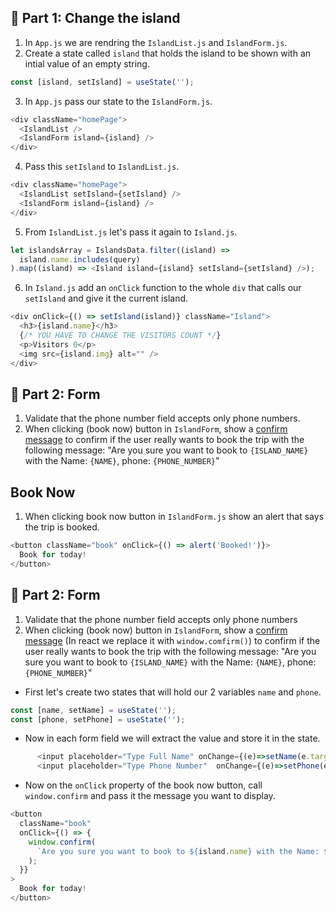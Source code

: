 ## 🍋 Part 1: Change the island

1. In `App.js` we are rendring the `IslandList.js` and `IslandForm.js`.
2. Create a state called `island` that holds the island to be shown with an intial value of an empty string.

```javascript
const [island, setIsland] = useState('');
```

3. In `App.js` pass our state to the `IslandForm.js`.

```javascript
<div className="homePage">
  <IslandList />
  <IslandForm island={island} />
</div>
```

4. Pass this `setIsland` to `IslandList.js`.

```javascript
<div className="homePage">
  <IslandList setIsland={setIsland} />
  <IslandForm island={island} />
</div>
```

5. From `IslandList.js` let's pass it again to `Island.js`.

```javascript
let islandsArray = IslandsData.filter((island) =>
  island.name.includes(query)
).map((island) => <Island island={island} setIsland={setIsland} />);
```

6. In `Island.js` add an `onClick` function to the whole `div` that calls our `setIsland` and give it the current island.

```javascript
<div onClick={() => setIsland(island)} className="Island">
  <h3>{island.name}</h3>
  {/* YOU HAVE TO CHANGE THE VISITORS COUNT */}
  <p>Visitors 0</p>
  <img src={island.img} alt="" />
</div>
```

## 🤼 Part 2: Form

1. Validate that the phone number field accepts only phone numbers.
2. When clicking (book now) button in `IslandForm`, show a [confirm message](https://www.w3schools.com/jsref/met_win_confirm.asp) to confirm if the user really wants to book the trip with the following message: "Are you sure you want to book to `{ISLAND_NAME}` with the Name: `{NAME}`, phone: `{PHONE_NUMBER}`"

## Book Now

1. When clicking book now button in `IslandForm.js` show an alert that says the trip is booked.

```javascript
<button className="book" onClick={() => alert('Booked!')}>
  Book for today!
</button>
```

## 🤼 Part 2: Form

1. Validate that the phone number field accepts only phone numbers
2. When clicking (book now) button in `IslandForm`, show a [confirm message](https://www.w3schools.com/jsref/met_win_confirm.asp) (In react we replace it with `window.comfirm()`) to confirm if the user really wants to book the trip with the following message: "Are you sure you want to book to `{ISLAND_NAME}` with the Name: `{NAME}`, phone: `{PHONE_NUMBER}`"

- First let's create two states that will hold our 2 variables `name` and `phone`.

```javascript
const [name, setName] = useState('');
const [phone, setPhone] = useState('');
```

- Now in each form field we will extract the value and store it in the state.

```javascript
      <input placeholder="Type Full Name" onChange={(e)=>setName(e.target.value)} />
      <input placeholder="Type Phone Number"  onChange={(e)=>setPhone(e.target.value)}/>
```

- Now on the `onClick` property of the book now button, call `window.confirm` and pass it the message you want to display.

```javascript
<button
  className="book"
  onClick={() => {
    window.confirm(
      `Are you sure you want to book to ${island.name} with the Name: ${name}, phone: ${phone}`
    );
  }}
>
  Book for today!
</button>
```
